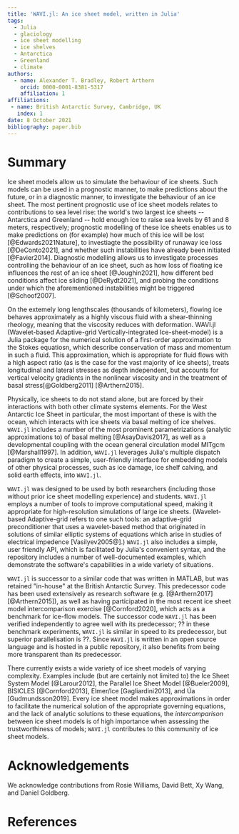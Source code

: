 ```yaml
---
title: 'WAVI.jl: An ice sheet model, written in Julia'
tags:
  - Julia
  - glaciology
  - ice sheet modelling
  - ice shelves
  - Antarctica
  - Greenland
  - climate
authors:
  - name: Alexander T. Bradley, Robert Arthern
    orcid: 0000-0001-8381-5317
    affiliation: 1
affiliations:
 - name: British Antarctic Survey, Cambridge, UK
   index: 1
date: 8 October 2021
bibliography: paper.bib
---
```


# Summary
Ice sheet models allow us to simulate the behaviour of ice sheets. Such models can be used in a prognostic manner, to make predictions about the future, or in a diagnostic manner, to investigate the behaviour of an ice sheet. The most pertinent prognostic use of ice sheet models relates to contributions to sea level rise: the world's two largest ice sheets -- Antarctica and Greenland -- hold enough ice to raise sea levels by 61 and 8 meters, respectively; prognostic modelling of these ice sheets enables us to make predictions on (for example) how much of this ice will be lost [@Edwards2021Nature], to investiagte the possibility of runaway ice loss  [@DeConto2021], and whether such instabilities have already been initiated [@Favier2014]. Diagnostic modelling allows us to investigate processes controlling the behaviour of an ice sheet, such as how loss of floating ice influences the rest of an ice sheet [@Joughin2021], how different bed conditions affect ice sliding [@DeRydt2021], and probing the conditions under which the aforementioned instabilities might be triggered [@Schoof2007].

On the extemely long lengthscales (thousands of kilometers), flowing ice behaves approximately as a highly viscous fluid with a shear-thinning rheology, meaning that the viscosity reduces with deformation. WAVI.jl (Wavelet-based Adaptive-grid Vertically-integrated Ice-sheet-model) is a Julia package for the numerical solution of a first-order approximation to the Stokes equatiosn, which describe conservation of mass and momentum in such a fluid. This approximation, which is appropriate for fluid flows with a high aspect ratio (as is the case for the vast majority of ice sheets), treats longitudinal and lateral stresses as depth independent, but accounts for vertical velocity gradients in the nonlinear viscosity and in the treatment of basal stress[@Goldberg2011] [@Arthern2015]. 

Physically, ice sheets to do not stand alone, but are forced by their interactions with both other climate systems elements. For the West Antarctic Ice Sheet in particular, the most important of these is with the ocean, which interacts with ice sheets via basal melting of ice shelves. `WAVI.jl` includes a number of the most prominent parametrizations (analytic approximations to) of basal melting [@AsayDavis2017], as well as a developmental coupling with the ocean general circulation model MITgcm [@Marshall1997]. In addition, `WAVI.jl` leverages Julia's multiple dispatch paradigm to create a simple, user-friendly interface for embedding models of other physical processes, such as ice damage, ice shelf calving, and solid earth effects, into `WAVI.jl`.

``WAVI.jl`` was designed to be used by both researchers (including those without prior ice sheet modelling experience) and students. ``WAVI.jl`` employs a number of tools to improve computational speed, making it appropriate for high-resolution simulations of large ice sheets. (Wavelet-based Adaptive-grid refers to one such tools: an adaptive-grid preconditioner that uses a wavelet-based method that originated in solutions of similar elliptic systems of equations which arise in studies of electrical impedence [Vasilyev2005@].)  `WAVI.jl` also includes a simple, user friendly API, which is facilitated by Julia's convenient syntax, and the repository includes a number of well-documented examples, which demonstrate the software's capabilities in a wide variety of situations.

`WAVI.jl` is successor to a similar code that was written in MATLAB, but was retained "in-house" at the British Antarctic Survey. This predecessor code has been used extensively as research software (e.g. [@Arthern2017] [@Arthern2015]), as well as having participated in the most recent ice sheet model intercomparison exercise [@Cornford2020], which acts as a benchmark for ice-flow models. The successor code `WAVI.jl` has been verified independently to agree well with its predecessor; ?? in these benchmark experiments, `WAVI.jl` is similar in speed to its predecessor, but superior parallelisation is ??. Since `WAVI.jl` is written in an open source language and is hosted in a public repository, it also benefits from being more transparent than its predecessor. 

There currently exists a wide variety of ice sheet models of varying complexity. Examples include (but are certainly not limited to) the Ice Sheet System Model [@Larour2012], the Parallel Ice Sheet Model [@Bueler2009], BISICLES [@Cornford2013],  Elmer/Ice [Gagliardini2013], and Úa [Gudmundsson2019]. Every ice sheet model makes approximations in order to facilitate the numerical solution of the appropriate governing equations, and the lack of analytic solutions to these equations, the _intercomparison_ between ice sheet models is of high importance when assessing the trustworthiness of models; `WAVI.jl` contributes to this community of ice sheet models.

# Acknowledgements

We acknowledge contributions from Rosie Williams, David Bett, Xy Wang, and Daniel Goldberg.

# References